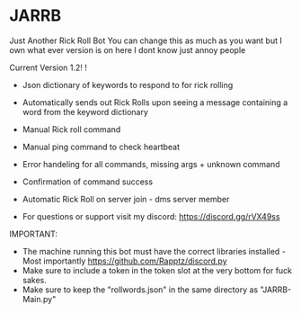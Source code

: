 # JARRB
Just Another Rick Roll Bot
You can change this as much as you want but I own what ever version is on here I dont know just annoy people

Current Version 1.2!
 ! [](Important.gif)
- Json dictionary of keywords to respond to for rick rolling
- Automatically sends out Rick Rolls upon seeing a message containing a word from the keyword dictionary
- Manual Rick roll command
- Manual ping command to check heartbeat
- Error handeling for all commands, missing args + unknown command
- Confirmation of command success
- Automatic Rick Roll on server join - dms server member

- For questions or support visit my discord: https://discord.gg/rVX49ss

IMPORTANT:
- The machine running this bot must have the correct libraries installed - Most importantly https://github.com/Rapptz/discord.py
- Make sure to include a token in the token slot at the very bottom for fuck sakes.
- Make sure to keep the "rollwords.json" in the same directory as "JARRB-Main.py"
